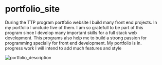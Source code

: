 # portfolio_site
During the TTP program portfolio website I build many front end projects. In my portfolio I unclude five of them. I am so gratefull to be part of this program since I develop many important skills for a full stack web development. This programs also help me to build a strong passion for programming specially for front end development. My portfolio is in. progress work I will intend to add much features and style

![portfolio_description](https://user-images.githubusercontent.com/78192383/151468188-5a216491-8641-486a-87e2-dffe654cd23c.gif)
